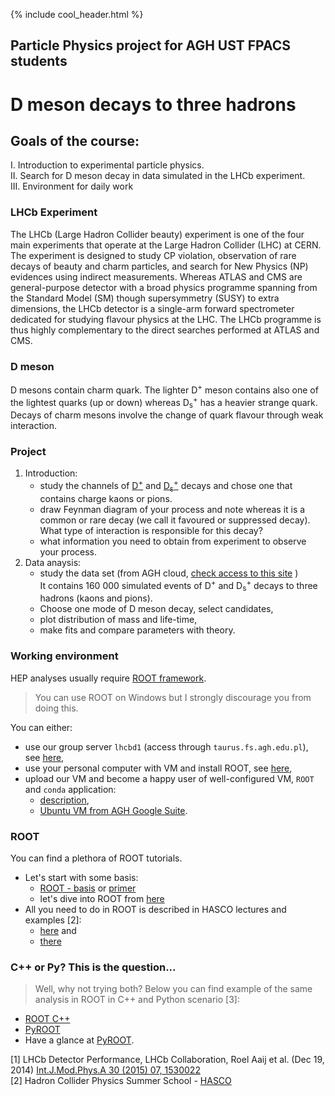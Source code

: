 {% include cool_header.html %}
## Particle Physics project for AGH UST FPACS students
# D meson decays to three hadrons
## Goals of the course:
   I. Introduction to experimental particle physics. <br>
   II. Search for D meson decay in data simulated in the LHCb experiment. <br>
   III. Environment for daily work

### LHCb Experiment 
The LHCb (Large Hadron Collider beauty) experiment is one of the four main experiments that operate at the Large Hadron Collider (LHC) at CERN. The experiment is designed to study CP violation, observation of rare decays of beauty and charm particles, and search for New Physics (NP) evidences using indirect measurements. Whereas ATLAS and CMS are general-purpose detector with a broad physics programme spanning from the Standard Model (SM) though supersymmetry (SUSY) to extra dimensions, the LHCb detector is a single-arm forward spectrometer dedicated for studying flavour physics at the LHC. The LHCb programme is thus highly complementary to the direct searches performed at ATLAS and CMS. 

### D meson
D mesons contain charm quark. The lighter D<sup>+</sup> meson contains also one of the lightest quarks (up or down) whereas D<sub>s</sub><sup>+</sup> has a heavier strange quark. Decays of charm mesons involve the change of quark flavour through weak interaction. 

### Project
1. Introduction:
   - study the channels of [D<sup>+</sup>](https://pdglive.lbl.gov/Particle.action?init=0&node=S031&home=MXXX035#decayclump_F) and [D<sub>s</sub><sup>+</sup>](https://pdglive.lbl.gov/Particle.action?init=0&node=S034&home=MXXX040#decayclump_A) decays and chose one that contains charge kaons or pions. 
   - draw Feynman diagram of your process and note whereas it is a common or rare decay (we call it favoured or suppressed decay). What type of interaction is responsible for this decay?
   - what information you need to obtain from experiment to observe your process.
2. Data anaysis:
   - study the data set (from AGH cloud, [check access to this site](https://dysk.agh.edu.pl/s/cQ6wLsdCxRjFpa4) ) <br> 
   It contains 160 000 simulated events of D<sup>+</sup> and D<sub>s</sub><sup>+</sup> decays to three hadrons (kaons and pions). 
   - Choose one mode of D meson decay, select candidates,
   - plot distribution of mass and life-time,
   - make fits and compare parameters with theory.
   
### Working environment 
HEP analyses usually require [ROOT framework](https://root.cern/). <br>
> You can use ROOT on Windows but I strongly discourage you from doing this. <br>

You can either:
- use our group server `lhcbd1` (access through `taurus.fs.agh.edu.pl`), see [here](lhcbd1.md),
- use your personal computer with VM and install ROOT, see [here](https://root.cern/install/),
- upload our VM and become a happy user of well-configured VM, `ROOT` and `conda` application:<br>
   - [description](https://indico.fis.agh.edu.pl/event/1/contributions/88/attachments/62/102/Hands-on-WorkEnv.pdf),<br>
   - [Ubuntu VM from AGH Google Suite](https://drive.google.com/file/d/1fCczgh12l2z8Af-JJszyJlv-Tt14365z/view).

### ROOT 
 You can find a plethora of ROOT tutorials. 
 - Let's start with some basis:
   - [ROOT - basis](https://root.cern.ch/root/htmldoc/guides/primer/ROOTPrimer.html) or [primer](https://root.cern/primer/)
   - let's dive into ROOT from [here](https://root.cern.ch/root/htmldoc/guides/primer/ROOTPrimerLetter.pdf)
 - All you need to do in ROOT is described in HASCO lectures and examples [2]:
   - [here](https://indico.cern.ch/event/704163/contributions/2936719/) and 
   - [there](https://indico.cern.ch/event/788195/contributions/3364842/) 
 
### C++ or Py? This is the question...
> Well, why not trying both? Below you can find example of the same analysis in ROOT in C++ and Python scenario [3]:
   - [ROOT C++](Files/Tutorial-ROOT.pdf)
   - [PyROOT](Files/Tutorial-PyROOT_2018.pdf)
- Have a glance at [PyROOT](https://root.cern/manual/python/).

 




[1] LHCb Detector Performance, LHCb Collaboration, Roel Aaij et al. (Dec 19, 2014) [Int.J.Mod.Phys.A 30 (2015) 07, 1530022](https://arxiv.org/abs/1412.6352) <br>
[2] Hadron Collider Physics Summer School - [HASCO](http://hasco.uni-goettingen.de/)

